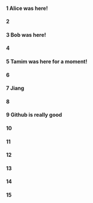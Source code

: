 #### 1 Alice was here!
#### 2
#### 3 Bob was here!
#### 4
#### 5 Tamim was here for a moment!
#### 6
#### 7 Jiang
#### 8
#### 9 Github is really good
#### 10
#### 11
#### 12
#### 13
#### 14
#### 15